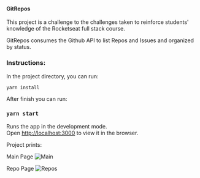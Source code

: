 #### GitRepos

This project is a challenge to the challenges taken to reinforce students' knowledge of the Rocketseat full stack course.

GitRepos consumes the Github API to list Repos and Issues and organized by status.

### Instructions:

In the project directory, you can run:

`yarn install`

After finish you can run:

### `yarn start`

Runs the app in the development mode.<br>
Open [http://localhost:3000](http://localhost:3000) to view it in the browser.

Project prints:

Main Page
![Main](https://user-images.githubusercontent.com/47576846/63963944-6a49a200-ca6c-11e9-8777-3071da28e03c.png)

Repo Page
![Repos](https://user-images.githubusercontent.com/47576846/63963999-84838000-ca6c-11e9-8ab2-e1da6f0be719.png)
